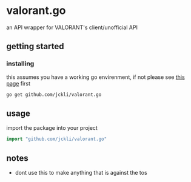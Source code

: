 # valorant.go

an API wrapper for VALORANT's client/unofficial API

## getting started

### installing

this assumes you have a working go envirenment, if not please see [this page](https://golang.org/doc/install) first

```sh
go get github.com/jckli/valorant.go
```

## usage

import the package into your project

```go
import "github.com/jckli/valorant.go"
```


## notes

- dont use this to make anything that is against the tos